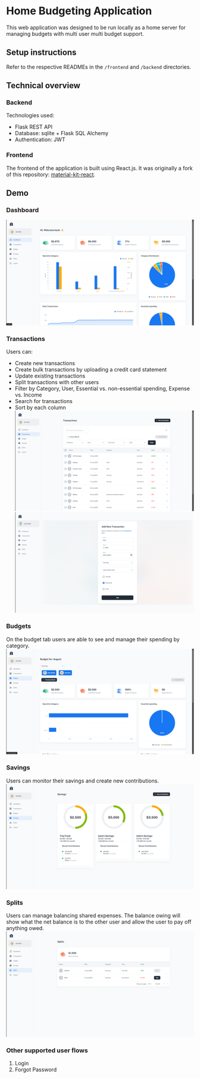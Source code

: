 # Home Budgeting Application

This web application was designed to be run locally as a home server for managing budgets with multi user multi budget support. 

## Setup instructions
Refer to the respective READMEs in the `/frontend` and `/backend` directories. 

## Technical overview
### Backend
Technologies used:
- Flask REST API
- Database: sqlite + Flask SQL Alchemy
- Authentication: JWT

### Frontend
The frontend of the application is built using React.js. It was originally a fork of this repository: [material-kit-react](https://github.com/minimal-ui-kit/material-kit-react). 

## Demo
### Dashboard
![Dashboard](./demo/dashboard.png)

### Transactions
Users can:
- Create new transactions
- Create bulk transactions by uploading a credit card statement
- Update existing transactions
- Split transactions with other users
- Filter by Category, User, Essential vs. non-essential spending, Expense vs. Income
- Search for transactions
- Sort by each column
![Transactions](./demo/transactions.png)
![Create Transaction](./demo/create-transaction.png)

### Budgets
On the budget tab users are able to see and manage their spending by category. 
![Budgets](./demo/budget.png)

### Savings
Users can monitor their savings and create new contributions. 
![Savings](./demo/savings.png)

### Splits
Users can manage balancing shared expenses. The balance owing will show what the net balance is to the other user and allow the user to pay off anything owed. 
![Splits](./demo/splits.png)

### Other supported user flows
1. Login
2. Forgot Password